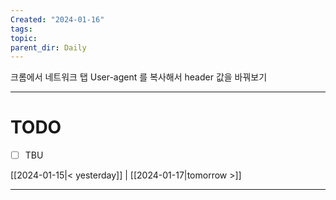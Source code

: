 ```yaml
---
Created: "2024-01-16"
tags: 
topic: 
parent_dir: Daily
---
```

크롬에서 네트워크 탭 User-agent 를 복사해서 header 값을 바꿔보기 



----
# TODO
- [ ] TBU 
  
[[2024-01-15|< yesterday]] | [[2024-01-17|tomorrow >]]  
  
---  
